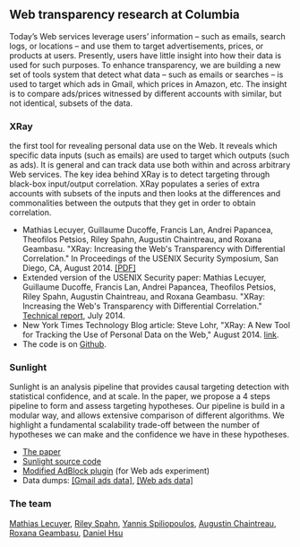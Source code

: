 ## Web transparency research at Columbia

Today’s Web services leverage users’ information – such as emails, search logs, or locations – and use them to target advertisements, prices, or products at users. Presently, users have little insight into how their data is used for such purposes. To enhance transparency, we are building a new set of tools system that detect what data – such as emails or searches – is used to target which ads in Gmail, which prices in Amazon, etc. The insight is to compare ads/prices witnessed by different accounts with similar, but not identical, subsets of the data.

### XRay

the first tool for revealing personal data use on the Web. It reveals which specific data inputs (such as emails) are used to target which outputs (such as ads). It is general and can track data use both within and across arbitrary Web services. The key idea behind XRay is to detect targeting through black-box input/output correlation. XRay populates a series of extra accounts with subsets of the inputs and then looks at the differences and commonalities between the outputs that they get in order to obtain correlation.

* Mathias Lecuyer, Guillaume Ducoffe, Francis Lan, Andrei Papancea,
Theofilos Petsios, Riley Spahn, Augustin Chaintreau, and Roxana Geambasu. 
"XRay: Increasing the Web's Transparency with Differential Correlation."
In Proceedings of the USENIX Security Symposium, San Diego, CA, August 2014.
<a href="{{ site.baseurl }}/public/usenix14lecuyer.pdf" target="_top">[PDF]</a>
* Extended version of the USENIX Security paper:
Mathias Lecuyer, Guillaume Ducoffe, Francis Lan, Andrei Papancea,
Theofilos Petsios, Riley Spahn, Augustin Chaintreau, and Roxana Geambasu.
"XRay: Increasing the Web's Transparency with Differential Correlation."
<a href="http://arxiv.org/abs/1407.2323" target="_top">Technical report</a>, July 2014.
* New York Times Technology Blog article: Steve Lohr, "XRay: A New Tool for Tracking the Use of Personal Data on the Web," August 2014. <a href="http://bits.blogs.nytimes.com/2014/08/18/xray-a-new-tool-for-tracking-the-use-of-personal-data-on-the-web/" target="_top">link</a>.
* The code is on <a href="https://github.com/columbia/xray" target="_top">Github</a>.

### Sunlight

Sunlight is an analysis pipeline that provides causal targeting detection with statistical confidence, and at scale. In the paper, we propose a 4 steps pipeline to form and assess targeting hypotheses. Our pipeline is build in a modular way, and allows extensive comparison of different algorithms. We highlight a fundamental scalability trade-off between the number of hypotheses we can make and the confidence we have in these hypotheses.

<ul>
  <li><a href="https://roxanageambasu.github.io/publications/ccs2015sunlight.pdf">
    The paper</a></li>
  <li><a href="https://github.com/columbia/sunlight">
    Sunlight source code</a></li>
  <li><a href="https://github.com/columbia/sunlight_plugin">Modified AdBlock plugin</a>  (for Web ads experiment)</li>
  <li>Data dumps: <a href="http://www.cs.columbia.edu/~mathias/sunlight/gmail/data.zip">[Gmail ads data]</a>, <a href="www.cs.columbia.edu/~riley/sunlight/website_dump.tar.gz">[Web ads data]</a></li>
</ul>

### The team

<p>
<a href="http://www.cs.columbia.edu/~mathias/">Mathias Lecuyer</a>,
<a href="http://www.cs.columbia.edu/~riley/">Riley Spahn</a>,
<a href="http://www.cs.columbia.edu/~yannis/">Yannis Spiliopoulos</a>,
<a href="http://www.cs.columbia.edu/~augustin/">Augustin Chaintreau</a>,
<a href="http://www.cs.columbia.edu/~roxana/">Roxana Geambasu</a>,
<a href="http://www.cs.columbia.edu/~djhsu/">Daniel Hsu</a>
</p>
